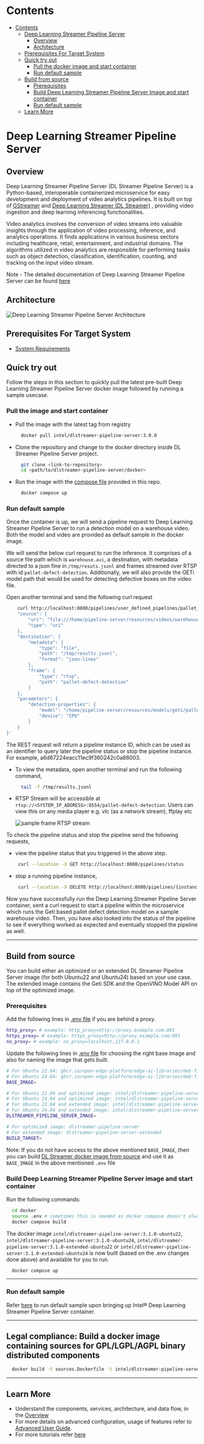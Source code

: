 # Contents

- [Contents](#contents)
  - [Deep Learning Streamer Pipeline Server](#deep-learning-streamer-pipeline-server)
    - [Overview](#overview)
    - [Architecture](#architecture)
  - [Prerequisites For Target System](#prerequisites-for-target-system)
  - [Quick try out ](#quick-try-out)
      - [Pull the docker image and start container](#pull-the-image-and-start-container)
      - [Run default sample](#run-default-sample)
  - [Build from source](#build-from-source)
      - [Prerequisites](#prerequisites)
      - [Build Deep Learning Streamer Pipeline Server Image and start container](#build-image-and-start-container)
      - [Run default sample](#run-default-sample-1)
  - [Learn More](#learn-more)

# Deep Learning Streamer Pipeline Server <a name="deep-learning-streamer-pipeline-server"></a>

## Overview

Deep Learning Streamer Pipeline Server (DL Streamer Pipeline Server) is a Python-based, interoperable containerized microservice for easy development and deployment of video analytics pipelines. It is built on top of [GStreamer](https://gstreamer.freedesktop.org/documentation/) and [Deep Learning Streamer (DL Streamer)](https://dlstreamer.github.io/) , providing video ingestion and deep learning inferencing functionalities.

Video analytics involves the conversion of video streams into valuable insights through the application of video processing, inference, and analytics operations. It finds applications in various business sectors including healthcare, retail, entertainment, and industrial domains. The algorithms utilized in video analytics are responsible for performing tasks such as object detection, classification, identification, counting, and tracking on the input video stream.


Note - The detailed documentation of Deep Learning Streamer Pipeline Server can be found [here](https://docs.edgeplatform.intel.com/dlstreamer-pipeline-server/3.0.0/user-guide/Overview.html)

## Architecture

![Deep Learning Streamer Pipeline Server Architecture](./docs/user-guide/images/dls-pipelineserver-simplified-arch.png)

## Prerequisites For Target System

- [System Requirements](./docs/user-guide/system-requirements.md)

## Quick try out

Follow the steps in this section to quickly pull the latest pre-built Deep Learning Streamer Pipeline Server docker image followed by running a sample usecase. 

### Pull the image and start container

- Pull the image with the latest tag from registry

   ```sh
     docker pull intel/dlstreamer-pipeline-server:3.0.0
   ```

- Clone the repository and change to the docker directory inside DL Streamer Pipeline Server project.

  ```sh
    git clone <link-to-repository>
    cd <path/to/dlstreamer-pipeline-server/docker>
  ```

- Run the image with the [compose file](./docker/docker-compose.yml) provided in this repo.

   ```sh
     docker compose up
   ```

### Run default sample

Once the container is up, we will send a pipeline request to Deep Learning Streamer Pipeline Server to run a detection model on a warehouse video. Both the model and video are provided as default sample in the docker image.

We will send the below curl request to run the inference.
It comprises of a source file path which is `warehouse.avi`, a destination, with metadata directed to a json fine in `/tmp/resuts.jsonl` and frames streamed over RTSP with id `pallet-defect-detection`. Additionally, we will also provide the GETi model path that would be used for detecting defective boxes on the video file.

Open another terminal and send the following curl request
``` sh
    curl http://localhost:8080/pipelines/user_defined_pipelines/pallet_defect_detection -X POST -H 'Content-Type: application/json' -d '{
    "source": {
        "uri": "file:///home/pipeline-server/resources/videos/warehouse.avi",
        "type": "uri"
    },
    "destination": {
        "metadata": {
            "type": "file",
            "path": "/tmp/results.jsonl",
            "format": "json-lines"
        },
        "frame": {
            "type": "rtsp",
            "path": "pallet-defect-detection"
        }
    },
    "parameters": {
        "detection-properties": {
            "model": "/home/pipeline-server/resources/models/geti/pallet_defect_detection/deployment/Detection/model/model.xml",
            "device": "CPU"
        }
    }
}'
```

The REST request will return a pipeline instance ID, which can be used as an identifier to query later the pipeline status or stop the pipeline instance. For example, a6d67224eacc11ec9f360242c0a86003.

- To view the metadata, open another terminal and run the following command,
  ```sh
    tail -f /tmp/results.jsonl
  ```

- RTSP Stream will be accessible at `rtsp://<SYSTEM_IP_ADDRESS>:8554/pallet-defect-detection`.  Users can view this on any media player e.g. vlc (as a network stream), ffplay etc 

  ![sample frame RTSP stream](./docs/user-guide/images/sample-pallet-defect-detection.png)

To check the pipeline status and stop the pipeline send the following requests,

 - view the pipeline status that you triggered in the above step.
   ```sh
    curl --location -X GET http://localhost:8080/pipelines/status
   ```

 - stop a running pipeline instance, 
   ```sh
    curl --location -X DELETE http://localhost:8080/pipelines/{instance_id}
   ```

Now you have successfully run the Deep Learning Streamer Pipeline Server container, sent a curl request to start a pipeline within the microservice which runs the Geti based pallet defect detection model on a sample warehouse video. Then, you have also looked into the status of the pipeline to see if everything worked as expected and eventually stopped the pipeline as well.

---
## Build from source 

You can build either an optimized or an extended DL Streamer Pipeline Server image (for both Ubuntu22 and Ubuntu24) based on your use case. The extended image contains the Geti SDK and the OpenVINO Model API on top of the optimized image.

### Prerequisites
Add the following lines in [.env file](./docker/.env) if you are behind a proxy.

  ``` sh
  http_proxy= # example: http_proxy=http://proxy.example.com:891
  https_proxy= # example: https_proxy=http://proxy.example.com:891
  no_proxy= # example: no_proxy=localhost,127.0.0.1
  ```

Update the following lines in [.env file](./docker/.env) for choosing the right base image and also for naming the image that gets built.

  ``` sh
  # For Ubuntu 22.04: ghcr.io/open-edge-platform/edge-ai-libraries/deb-final-img-ubuntu22@sha256:865290076ab40d45dd15e18a58f6d8df31afd87f518706c4cc0786a3d3d26030
  # For Ubuntu 24.04: ghcr.io/open-edge-platform/edge-ai-libraries/deb-final-img-ubuntu24@sha256:01c3b47f588e7560a7f0ca2ae04d59b525c073b822596f2a7e349a3d25282547
  BASE_IMAGE=

  # For Ubuntu 22.04 and optimized image: intel/dlstreamer-pipeline-server:3.1.0-ubuntu22
  # For Ubuntu 24.04 and optimized image: intel/dlstreamer-pipeline-server:3.1.0-ubuntu24
  # For Ubuntu 22.04 and extended image: intel/dlstreamer-pipeline-server:3.1.0-extended-ubuntu22
  # For Ubuntu 24.04 and extended image: intel/dlstreamer-pipeline-server:3.1.0-extended-ubuntu24
  DLSTREAMER_PIPELINE_SERVER_IMAGE=

  # For optimized image: dlstreamer-pipeline-server
  # For extended image: dlstreamer-pipeline-server-extended
  BUILD_TARGET=
  ```

  Note: If you do not have access to the above mentioned `BASE_IMAGE`, then you can build [DL Streamer docker image from source](https://github.com/open-edge-platform/edge-ai-libraries/tree/main/libraries/dl-streamer#build-the-dlstreamer-docker-image-with) and use it as `BASE_IMAGE` in the above mentioned `.env` file

### Build Deep Learning Streamer Pipeline Server image and start container <a name="build-image-and-start-container"></a>

Run the following commands:

   ```sh
     cd docker
     source .env # sometimes this is needed as docker compose doesn't always pick up the necessary env variables
     docker compose build
   ```
   
   The docker image `intel/dlstreamer-pipeline-server:3.1.0-ubuntu22`, `intel/dlstreamer-pipeline-server:3.1.0-ubuntu24`, `intel/dlstreamer-pipeline-server:3.1.0-extended-ubuntu22` or `intel/dlstreamer-pipeline-server:3.1.0-extended-ubuntu24` is now built (based on the .env changes done above) and available for you to run.
   
   ```sh
     docker compose up
   ```

---
### Run default sample
Refer [here](https://docs.edgeplatform.intel.com/dlstreamer-pipeline-server/3.0.0/user-guide/get-started.html) to run default sample upon bringing up Intel® Deep Learning Streamer Pipeline Server container.

---
## Legal compliance: Build a docker image containing sources for GPL/LGPL/AGPL binary distributed components

  ```sh
    docker build -f sources.Dockerfile -t intel/dlstreamer-pipeline-server:3.1.0-sources .
  ```
---

## Learn More

-   Understand the components, services, architecture, and data flow, in the [Overview](https://docs.edgeplatform.intel.com/dlstreamer-pipeline-server/3.0.0/user-guide/Overview.html)
-   For more details on advanced configuration, usage of features refer to [Advanced User Guide](https://docs.edgeplatform.intel.com/dlstreamer-pipeline-server/3.0.0/user-guide/advanced-guide/Overview.html). 
-   For more tutorials refer [here](https://docs.edgeplatform.intel.com/dlstreamer-pipeline-server/3.0.0/user-guide/get-started.html)
